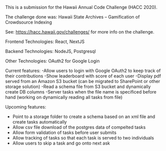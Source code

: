 This is a submission for the Hawaii Annual Code Challenge (HACC 2020).

The challenge done was: Hawaii State Archives – Gamification of Crowdsource Indexing

See: https://hacc.hawaii.gov/challenges/ for more info on the challenge.

Frontend Technologies: React, NextJS

Backend Technologies: NodeJS, Postgresql

Other Technologies: OAuth2 for Google Login

Current features:
-Allow users to login with Google OAuth2 to keep track of their contributions
-Show leaderboard with score of each user
-Display pdf served from an Amazon S3 bucket (can be migrated to SharePoint or other storage solution)
-Read a schema file from S3 bucket and dynamically create DB columns 
-Server tasks when the file name is specificed before hand (working on dynamically reading all tasks from file)

Upcoming features:
- Point to a storage folder to create a schema based on an xml file and create tasks automatically
- Allow csv file download of the postgres data of compelted tasks 
- Allow form validation of tasks before user submits
- Allow tracking of tasks so that each task is served to two individuals
- Allow users to skip a task and go onto next ask